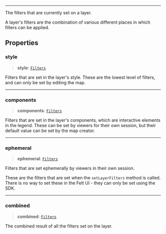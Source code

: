 ***

The filters that are currently set on a layer.

A layer's filters are the combination of various different places
in which filters can be applied.

## Properties

### style

> **style**: [`Filters`](Filters.md)

Filters that are set in the layer's style. These are the lowest level
of filters, and can only be set by editing the map.

***

### components

> **components**: [`Filters`](Filters.md)

Filters that are set in the layer's components, which are interactive
elements in the legend. These can be set by viewers for their own session,
but their default value can be set by the map creator.

***

### ephemeral

> **ephemeral**: [`Filters`](Filters.md)

Filters that are set ephemerally by viewers in their own session.

These are the filters that are set when the `setLayerFilters` method is
called. There is no way to set these in the Felt UI - they can only be
set using the SDK.

***

### combined

> **combined**: [`Filters`](Filters.md)

The combined result of all the filters set on the layer.
